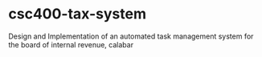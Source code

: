# csc400-tax-system
Design and Implementation of an automated task management system for the board of internal revenue, calabar
